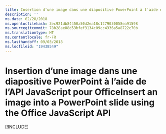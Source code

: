 ```yaml
---
title: Insertion d’une image dans une diapositive PowerPoint à l’aide de l’API JavaScript pour Office
description: ''
ms.date: 02/28/2018
ms.openlocfilehash: 3ec921db84450a50d2ea18c1279030058ea91598
ms.sourcegitcommit: 78b28ae88d53bfef3134c09cc4336a5a8722c70b
ms.translationtype: HT
ms.contentlocale: fr-FR
ms.lasthandoff: 09/03/2018
ms.locfileid: "19438549"
---
```

# <a name="insert-an-image-into-a-powerpoint-slide-using-the-office-javascript-api"></a><span data-ttu-id="27a51-102">Insertion d’une image dans une diapositive PowerPoint à l’aide de l’API JavaScript pour Office</span><span class="sxs-lookup"><span data-stu-id="27a51-102">Insert an image into a PowerPoint slide using the Office JavaScript API</span></span>

[!INCLUDE[](../includes/powerpoint-tutorial-insert-image.md)]